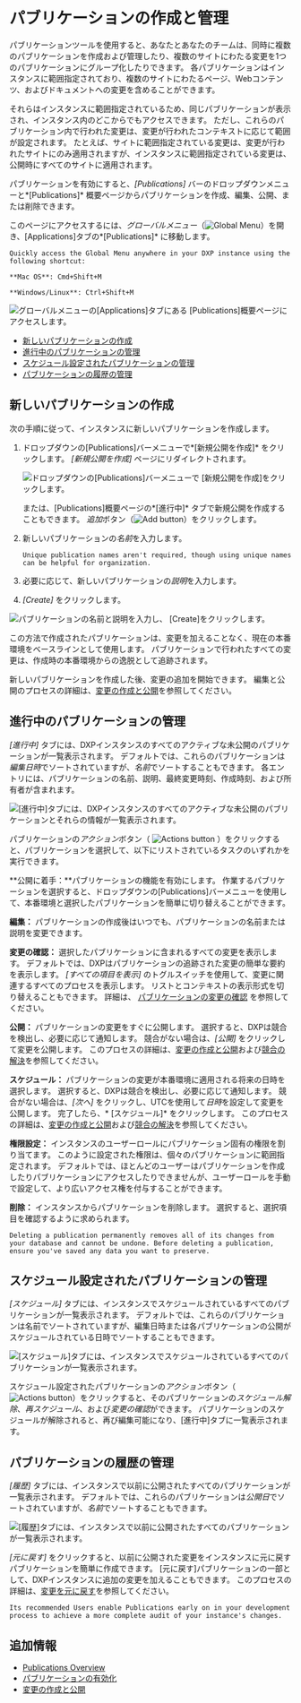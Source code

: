 # パブリケーションの作成と管理

パブリケーションツールを使用すると、あなたとあなたのチームは、同時に複数のパブリケーションを作成および管理したり、複数のサイトにわたる変更を1つのパブリケーションにグループ化したりできます。 各パブリケーションはインスタンスに範囲指定されており、複数のサイトにわたるページ、Webコンテンツ、およびドキュメントへの変更を含めることができます。

それらはインスタンスに範囲指定されているため、同じパブリケーションが表示され、インスタンス内のどこからでもアクセスできます。 ただし、これらのパブリケーション内で行われた変更は、変更が行われたコンテキストに応じて範囲が設定されます。 たとえば、サイトに範囲指定されている変更は、変更が行われたサイトにのみ適用されますが、インスタンスに範囲指定されている変更は、公開時にすべてのサイトに適用されます。

パブリケーションを有効にすると、*[Publications]* バーのドロップダウンメニューと*[Publications]* 概要ページからパブリケーションを作成、編集、公開、または削除できます。

このページにアクセスするには、*グローバルメニュー*（![Global Menu](../../../images/icon-applications-menu.png)）を開き、[Applications]タブの*[Publications]* に移動します。

```{tip}
Quickly access the Global Menu anywhere in your DXP instance using the following shortcut:

**Mac OS**: Cmd+Shift+M

**Windows/Linux**: Ctrl+Shift+M
```

![グローバルメニューの[Applications]タブにある [Publications]概要ページにアクセスします。](./creating-and-managing-publications/images/01.png)

  - [新しいパブリケーションの作成](#creating-a-new-publication)
  - [進行中のパブリケーションの管理](#managing-ongoing-publications)
  - [スケジュール設定されたパブリケーションの管理](#managing-scheduled-publications)
  - [パブリケーションの履歴の管理](#managing-history-of-publications)

## 新しいパブリケーションの作成

次の手順に従って、インスタンスに新しいパブリケーションを作成します。

1.  ドロップダウンの[Publications]バーメニューで*[新規公開を作成]* をクリックします。 *[新規公開を作成]* ページにリダイレクトされます。

    ![ドロップダウンの[Publications]バーメニューで [新規公開を作成]をクリックします。](./creating-and-managing-publications/images/02.png)

    または、[Publications]概要ページの*[進行中]* タブで新規公開を作成することもできます。 *追加*ボタン（![Add button](../../../images/icon-add.png)）をクリックします。

2.  新しいパブリケーションの*名前*を入力します。

    ```{tip}
    Unique publication names aren't required, though using unique names can be helpful for organization.
    ```

3.  必要に応じて、新しいパブリケーションの*説明*を入力します。

4.  *[Create]* をクリックします。

![パブリケーションの名前と説明を入力し、 [Create]をクリックします。](./creating-and-managing-publications/images/03.png)

この方法で作成されたパブリケーションは、変更を加えることなく、現在の本番環境をベースラインとして使用します。 パブリケーションで行われたすべての変更は、作成時の本番環境からの逸脱として追跡されます。

新しいパブリケーションを作成した後、変更の追加を開始できます。 編集と公開のプロセスの詳細は、[変更の作成と公開](./making-and-publishing-changes.md)を参照してください。

## 進行中のパブリケーションの管理

*[進行中]* タブには、DXPインスタンスのすべてのアクティブな未公開のパブリケーションが一覧表示されます。 デフォルトでは、これらのパブリケーションは*編集日時*でソートされていますが、*名前*でソートすることもできます。 各エントリには、パブリケーションの名前、説明、最終変更時刻、作成時刻、および所有者が含まれます。

![ [進行中]タブには、DXPインスタンスのすべてのアクティブな未公開のパブリケーションとそれらの情報が一覧表示されます。](./creating-and-managing-publications/images/04.png)

パブリケーションの*アクション*ボタン（ ![Actions button](../../../images/icon-actions.png) ）をクリックすると、パブリケーションを選択して、以下にリストされているタスクのいずれかを実行できます。

**公開に着手：**パブリケーションの機能を有効にします。 作業するパブリケーションを選択すると、ドロップダウンの[Publications]バーメニューを使用して、本番環境と選択したパブリケーションを簡単に切り替えることができます。

**編集：** パブリケーションの作成後はいつでも、パブリケーションの名前または説明を変更できます。

**変更の確認：** 選択したパブリケーションに含まれるすべての変更を表示します。 デフォルトでは、DXPはパブリケーションの追跡された変更の簡単な要約を表示します。 *[すべての項目を表示]* のトグルスイッチを使用して、変更に関連するすべてのプロセスを表示します。 リストとコンテキストの表示形式を切り替えることもできます。 詳細は、 [パブリケーションの変更の確認](./making-and-publishing-changes.md#reviewing-publication-changes) を参照してください。

**公開：** パブリケーションの変更をすぐに公開します。 選択すると、DXPは競合を検出し、必要に応じて通知します。 競合がない場合は、*[公開]* をクリックして変更を公開します。 このプロセスの詳細は、[変更の作成と公開](./making-and-publishing-changes.md)および[競合の解決](./resolving-conflicts.md)を参照してください。

**スケジュール：** パブリケーションの変更が本番環境に適用される将来の日時を選択します。 選択すると、DXPは競合を検出し、必要に応じて通知します。 競合がない場合は、*[次へ]* をクリックし、UTCを使用して*日時*を設定して変更を公開します。 完了したら、* [スケジュール]* をクリックします。 このプロセスの詳細は、[変更の作成と公開](./making-and-publishing-changes.md)および[競合の解決](./resolving-conflicts.md)を参照してください。

**権限設定：** インスタンスのユーザーロールにパブリケーション固有の権限を割り当てます。 このように設定された権限は、個々のパブリケーションに範囲指定されます。 デフォルトでは、ほとんどのユーザーはパブリケーションを作成したりパブリケーションにアクセスしたりできませんが、ユーザーロールを手動で設定して、より広いアクセス権を付与することができます。

**削除：** インスタンスからパブリケーションを削除します。 選択すると、選択項目を確認するように求められます。

```{important}
Deleting a publication permanently removes all of its changes from your database and cannot be undone. Before deleting a publication, ensure you've saved any data you want to preserve.
```

## スケジュール設定されたパブリケーションの管理

*[スケジュール]* タブには、インスタンスでスケジュールされているすべてのパブリケーションが一覧表示されます。 デフォルトでは、これらのパブリケーションは名前でソートされていますが、編集日時または各パブリケーションの公開がスケジュールされている日時でソートすることもできます。

![ [スケジュール]タブには、インスタンスでスケジュールされているすべてのパブリケーションが一覧表示されます。](./creating-and-managing-publications/images/05.png)

スケジュール設定されたパブリケーションの*アクション*ボタン（![Actions button](../../../images/icon-actions.png)）をクリックすると、そのパブリケーションの*スケジュール解除*、*再スケジュール*、および*変更の確認*ができます。 パブリケーションのスケジュールが解除されると、再び編集可能になり、[進行中]タブに一覧表示されます。

## パブリケーションの履歴の管理

*[履歴]* タブには、インスタンスで以前に公開されたすべてのパブリケーションが一覧表示されます。 デフォルトでは、これらのパブリケーションは*公開日*でソートされていますが、*名前*でソートすることもできます。

![ [履歴]タブには、インスタンスで以前に公開されたすべてのパブリケーションが一覧表示されます。](./creating-and-managing-publications/images/06.png)

*[元に戻す]* をクリックすると、以前に公開された変更をインスタンスに元に戻すパブリケーションを簡単に作成できます。 [元に戻す]パブリケーションの一部として、DXPインスタンスに追加の変更を加えることもできます。 このプロセスの詳細は、[変更を元に戻す](./reverting-changes.md)を参照してください。

```{tip}
Its recommended Users enable Publications early on in your development process to achieve a more complete audit of your instance's changes.
```

## 追加情報

  - [Publications Overview](../publications.md)
  - [パブリケーションの有効化](./enabling-publications.md)
  - [変更の作成と公開](./making-and-publishing-changes.md)
